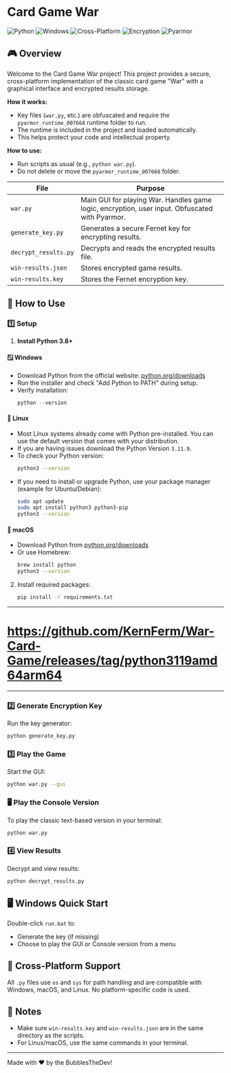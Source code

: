 # Card Game War

![Python](https://img.shields.io/badge/Python-3.11.9-blue?logo=python)
![Windows](https://img.shields.io/badge/Windows-Supported-blue?logo=windows)
![Cross-Platform](https://img.shields.io/badge/Cross--Platform-Yes-green?logo=linux)
![Encryption](https://img.shields.io/badge/Security-Fernet-green?logo=lock)
![Pyarmor](https://img.shields.io/badge/Obfuscated-Pyarmor%209.1.9-orange?logo=python)

## 🎮 Overview

Welcome to the Card Game War project! This project provides a secure, cross-platform implementation of the classic card game "War" with a graphical interface and encrypted results storage.


**How it works:**
- Key files (`war.py`, etc.) are obfuscated and require the `pyarmor_runtime_007668` runtime folder to run.
- The runtime is included in the project and loaded automatically.
- This helps protect your code and intellectual property.

**How to use:**
- Run scripts as usual (e.g., `python war.py`).
- Do not delete or move the `pyarmor_runtime_007668` folder.


| File                | Purpose                                                                 |
|---------------------|------------------------------------------------------------------------|
| `war.py`            | Main GUI for playing War. Handles game logic, encryption, user input. Obfuscated with Pyarmor.|
| `generate_key.py`   | Generates a secure Fernet key for encrypting results.                   |
| `decrypt_results.py`| Decrypts and reads the encrypted results file.                          |
| `win-results.json`  | Stores encrypted game results.                                          |
| `win-results.key`   | Stores the Fernet encryption key.                                       |

## 🚀 How to Use


### 1️⃣ Setup
1. **Install Python 3.8+**

#### 🪟 Windows
- Download Python from the official website: [python.org/downloads](https://www.python.org/downloads/windows/)
- Run the installer and check "Add Python to PATH" during setup.
- Verify installation:
    ```powershell
    python --version
    ```


#### 🐧 Linux
- Most Linux systems already come with Python pre-installed. You can use the default version that comes with your distribution.
- If you are having issues download the Python Version `3.11.9`.
- To check your Python version:
    ```bash
    python3 --version
    ```
- If you need to install or upgrade Python, use your package manager (example for Ubuntu/Debian):
    ```bash
    sudo apt update
    sudo apt install python3 python3-pip
    python3 --version
    ```

#### 🍎 macOS
- Download Python from [python.org/downloads](https://www.python.org/downloads/macos/)
- Or use Homebrew:
    ```bash
    brew install python
    python3 --version
    ```

2. Install required packages:
     ```bash
     pip install -r requirements.txt
     ```
---
# https://github.com/KernFerm/War-Card-Game/releases/tag/python3119amd64arm64
---
### 2️⃣ Generate Encryption Key
Run the key generator:
```bash
python generate_key.py
```


### 3️⃣ Play the Game
Start the GUI:
```bash
python war.py --gui
```

### 🖥️ Play the Console Version
To play the classic text-based version in your terminal:
```bash
python war.py
```

### 4️⃣ View Results
Decrypt and view results:
```bash
python decrypt_results.py
```


## 🖥️ Windows Quick Start
Double-click `run.bat` to:
- Generate the key (if missing)
- Choose to play the GUI or Console version from a menu

## 🏁 Cross-Platform Support
All `.py` files use `os` and `sys` for path handling and are compatible with Windows, macOS, and Linux. No platform-specific code is used.

## 📝 Notes
- Make sure `win-results.key` and `win-results.json` are in the same directory as the scripts.
- For Linux/macOS, use the same commands in your terminal.

---
Made with ❤️ by the BubblesTheDev!

